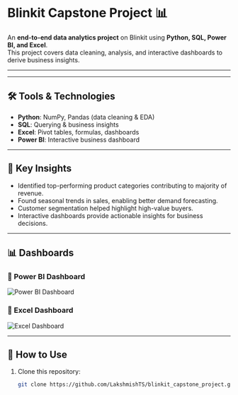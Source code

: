 # Blinkit Capstone Project 📊

An **end-to-end data analytics project** on Blinkit using **Python, SQL, Power BI, and Excel**.  
This project covers data cleaning, analysis, and interactive dashboards to derive business insights.

---


---

## 🛠️ Tools & Technologies
- **Python**: NumPy, Pandas (data cleaning & EDA)
- **SQL**: Querying & business insights
- **Excel**: Pivot tables, formulas, dashboards
- **Power BI**: Interactive business dashboard

---

## 🔑 Key Insights
- Identified top-performing product categories contributing to majority of revenue.
- Found seasonal trends in sales, enabling better demand forecasting.
- Customer segmentation helped highlight high-value buyers.
- Interactive dashboards provide actionable insights for business decisions.

---

## 📊 Dashboards

### 🔹 Power BI Dashboard
![Power BI Dashboard](images/powerbi_dashboard.png)

### 🔹 Excel Dashboard
![Excel Dashboard](images/excel_dashboard.png)

---

## 🚀 How to Use
1. Clone this repository:
   ```bash
   git clone https://github.com/LakshmishTS/blinkit_capstone_project.git

